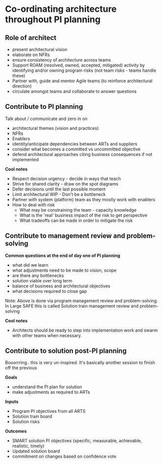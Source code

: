 # Co-ordinating architecture throughout PI planning

## Role of architect
* present architectural vision
* elaborate on NFRs
* ensure consistency of architecture across teams
* Support ROAM (resolved, owned, accepted, mitigated) activity by identifying and/or owning program risks (not team risks - teams handle these)
* Partner with, guide and mentor Agile teams (to reinforce architectural direction)
* circulate amongst teams and collaborate to answer questions  

## Contribute to PI planning
Talk about / communicate and zero in on
* architectural themes (vision and practices)
* NFRs
* Enablers
* identity/anticipate dependencies between ARTs and suppliers
* consider what becomes a committed vs uncommitted objective
* defend architectural approaches citing business consequences if not implemented

**Cool notes**
* Respect decision urgency - decide in ways that teach
* Strive for shared clarity - draw on the spot diagrams
* Defer decisions until the last possible moment
* Limit architectural WIP - Don't be a bottleneck
* Partner with system (platform) team as they mostly work with enablers
* How to deal with risk
  * What may be constraining the team - capacity knowledge
  * What is the 'real' business impact of the risk to get perspective
  * What tradeoffs can be made in order to mitigate the risk

## Contribute to management review and problem-solving
**Common questions at the end of day one of PI planning**
* what did we learn
* what adjustments need to be made to vision, scope
* are there any bottlenecks
* solution viable over long term
* balance of business and architectural objectives
* what decisions required to close gap

Note: Above is done via program management review and problem-solving. In Large SAFE this is called 
Solution train management review and problem-solving

**Cool notes**
* Architects should be ready to step into implementation work and swarm with other teams when necessary.

## Contribute to solution post-PI planning
Booorrring.. this is very un-inspired. It's basically another session to finish off the previous

**Goals**
* understand the PI plan for solution
* make adjustments as required to ARTs

**Inputs**
* Program PI objectives from all ARTS
* Solution train board
* Solution risks

**Outcomes**
* SMART solution PI objectives (specific, measurable, achievable, realistic, timely)
* Updated solution board
* commitment on changes based on confidence vote